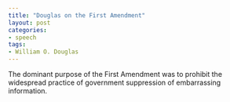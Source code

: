 ```yaml
---
title: "Douglas on the First Amendment"
layout: post
categories:
- speech
tags:
- William O. Douglas
---
```


The dominant purpose of the First Amendment was to prohibit the widespread practice of government suppression of embarrassing information.